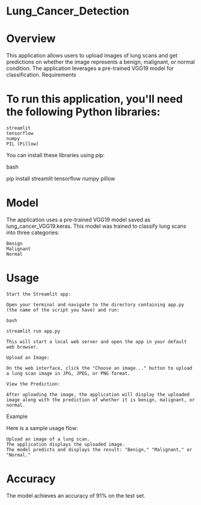 # Lung_Cancer_Detection

# Overview

This application allows users to upload images of lung scans and get predictions on whether the image represents a benign, malignant, or normal condition. The application leverages a pre-trained VGG19 model for classification.
Requirements

# To run this application, you'll need the following Python libraries:

    streamlit
    tensorflow
    numpy
    PIL (Pillow)

You can install these libraries using pip:

bash

pip install streamlit tensorflow numpy pillow

# Model

The application uses a pre-trained VGG19 model saved as lung_cancer_VGG19.keras. This model was trained to classify lung scans into three categories:

    Benign
    Malignant
    Normal

# Usage

    Start the Streamlit app:

    Open your terminal and navigate to the directory containing app.py (the name of the script you have) and run:

    bash

    streamlit run app.py

    This will start a local web server and open the app in your default web browser.

    Upload an Image:

    On the web interface, click the "Choose an image..." button to upload a lung scan image in JPG, JPEG, or PNG format.

    View the Prediction:

    After uploading the image, the application will display the uploaded image along with the prediction of whether it is benign, malignant, or normal.

Example

Here is a sample usage flow:

    Upload an image of a lung scan.
    The application displays the uploaded image.
    The model predicts and displays the result: "Benign," "Malignant," or "Normal."

# Accuracy

The model achieves an accuracy of 91% on the test set.
